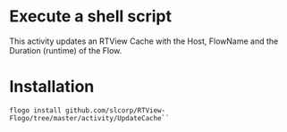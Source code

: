 # Execute a shell script
This activity updates an RTView Cache with the Host, FlowName and the Duration (runtime) of the Flow.

# Installation
```
flogo install github.com/slcorp/RTView-Flogo/tree/master/activity/UpdateCache``



